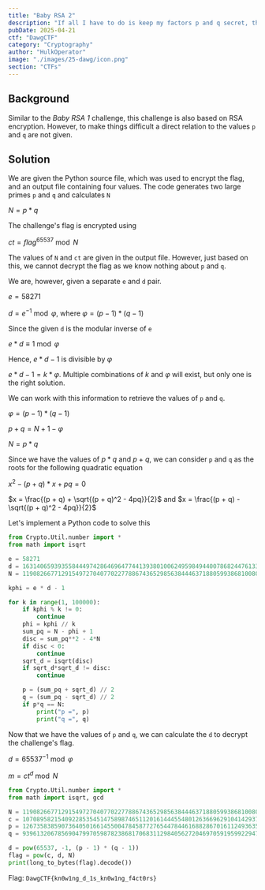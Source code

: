 ```yaml
---
title: "Baby RSA 2"
description: "If all I have to do is keep my factors p and q secret, then I can save computation time by sharing the same modulus between all my friends. I'll give them unique e and d pairs to encrypt and decrypt messages. Sounds secure to me!"
pubDate: 2025-04-21
ctf: "DawgCTF"
category: "Cryptography"
author: "HulkOperator"
image: "./images/25-dawg/icon.png"
section: "CTFs"
---
```


## Background

Similar to the *Baby RSA 1* challenge, this challenge is also based on RSA encryption. However, to make things difficult a direct relation to the values `p` and `q` are not given.

## Solution

We are given the Python source file, which was used to encrypt the flag, and an output file containing four values. 
The code generates two large primes `p` and `q` and calculates `N`

$N = p * q$

The challenge's flag is encrypted using

$ct = flag^65537 \bmod N$

The values of `N` and `ct` are given in the output file. However, just based on this, we cannot decrypt the flag as we know nothing about `p` and `q`.  

We are, however, given a separate `e` and `d` pair.

$e = 58271$

$d = e^{-1} \bmod \varphi$, where $\varphi = (p - 1) * (q - 1)$

Since the given `d` is the modular inverse of `e`

$e*d \equiv 1 \bmod \varphi$

Hence, $e * d -1$ is divisible by $\varphi$

$e * d - 1 = k * \varphi$. Multiple combinations of $k$ and $\varphi$ will exist, but only one is the right solution. 

We can work with this information to retrieve the values of `p` and `q`.

$\varphi = (p - 1) * (q - 1)$

$p + q = N + 1 - \varphi$

$N = p * q$

Since we have the values of $p*q$ and $p+q$, we can consider `p` and `q` as the roots for the following quadratic equation

$x^{2} - (p + q)*x + pq = 0$

$x = \frac{(p + q) + \sqrt{(p + q)^2 - 4pq}}{2}$ and $x = \frac{(p + q) - \sqrt{(p + q)^2 - 4pq}}{2}$

Let's implement a Python code to solve this

```py
from Crypto.Util.number import *
from math import isqrt

e = 58271
d = 16314065939355844497428646964774413938010062495984944007868244761330321449198604198404787327825341236658059256072790190934480082681534717838850610633320375625893501985237981407305284860652632590435055933317638416556532857376955427517397962124909869006289022084571993305966362498048396739334756594170449299859
N = 119082667712915497270407702277886743652985638444637188059938681008077058895935345765407160513555112013190751711213523389194925328565164667817570328474785391992857634832562389502866385475392702847788337877472422435555825872297998602400341624700149407637506713864175123267515579305109471947679940924817268027249

kphi = e * d - 1

for k in range(1, 100000):
    if kphi % k != 0:
        continue
    phi = kphi // k
    sum_pq = N - phi + 1
    disc = sum_pq**2 - 4*N
    if disc < 0:
        continue
    sqrt_d = isqrt(disc)
    if sqrt_d*sqrt_d != disc:
        continue

    p = (sum_pq + sqrt_d) // 2
    q = (sum_pq - sqrt_d) // 2
    if p*q == N:
        print("p =", p)
        print("q =", q)
```

Now that we have the values of `p` and `q`, we can calculate the `d` to decrypt the challenge's flag.

$d = 65537^{-1} \bmod \varphi$

$m = ct ^ d \bmod N$

```py
from Crypto.Util.number import *
from math import isqrt, gcd

N = 119082667712915497270407702277886743652985638444637188059938681008077058895935345765407160513555112013190751711213523389194925328565164667817570328474785391992857634832562389502866385475392702847788337877472422435555825872297998602400341624700149407637506713864175123267515579305109471947679940924817268027249
c = 107089582154092285354514758987465112016144455480126366962910414293721965682740674205100222823439150990299989680593179350933020427732386716386685052221680274283469481350106415150660410528574034324184318354089504379956162660478769613136499331243363223860893663583161020156316072996007464894397755058410931262938
p = 12673583859073640501661455004784587727654478446168828670161124936354757284691620326810620730841144377346099498240982811485371900565080834027555162227575467
q = 9396132067856904799705987823868170683112984056272046970591959922947051853868582057072505997173925740215078957901709486016878996439574126935354008510180947

d = pow(65537, -1, (p - 1) * (q - 1))
flag = pow(c, d, N)
print(long_to_bytes(flag).decode())
```

Flag: `DawgCTF{kn0w1ng_d_1s_kn0w1ng_f4ct0rs}`
